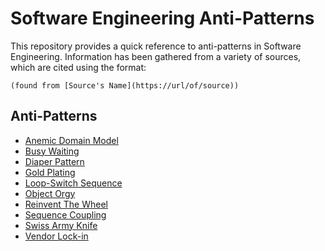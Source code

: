 # Software Engineering Anti-Patterns

This repository provides a quick reference to anti-patterns in Software Engineering. Information has been gathered from a variety of sources, which are cited using the format:

`(found from [Source's Name](https://url/of/source))`

## Anti-Patterns

* [Anemic Domain Model](anemic-domain.md)
* [Busy Waiting](BusyWaiting.md)
* [Diaper Pattern](DiaperPattern.md)
* [Gold Plating](gold_plating.md)
* [Loop-Switch Sequence](Loop-Switch.md)
* [Object Orgy](object_orgy.md)
* [Reinvent The Wheel](reinvent_the_wheel.md)
* [Sequence Coupling](sequence_coupling.md)
* [Swiss Army Knife](swiss.md)
* [Vendor Lock-in](VendorLockIn.md)
